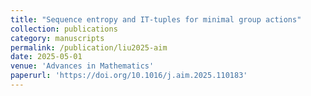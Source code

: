 ```yaml
---
title: "Sequence entropy and IT-tuples for minimal group actions"
collection: publications
category: manuscripts
permalink: /publication/liu2025-aim
date: 2025-05-01
venue: 'Advances in Mathematics'
paperurl: 'https://doi.org/10.1016/j.aim.2025.110183'
---
```


